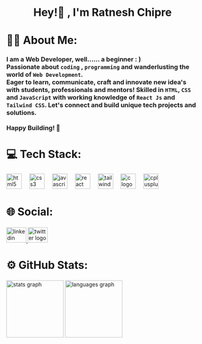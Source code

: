 <h1 align="center">Hey!👋 , I'm Ratnesh Chipre</h1>

### <h1 align="left">🙋‍♂️ About Me:</h1>

### <p align="left">I am a Web Developer, well...... a beginner : )<br> Passionate about `coding` , `programming` and wanderlusting the world of `Web Development`. <br>Eager to learn, communicate, craft and innovate new idea's with students, professionals and mentors! Skilled in `HTML`, `CSS` and `JavaScript` with working knowledge of `React Js` and `Tailwind CSS`. Let's connect and build unique tech projects and solutions. <br><br>Happy Building! 🚀</p>


###

<h1 align="left">💻 Tech Stack:</h1>

###

<div align="left">
  <img src="https://cdn.jsdelivr.net/gh/devicons/devicon/icons/html5/html5-original.svg" height="40" alt="html5 logo"  />
  <img width="12" />
  <img src="https://cdn.jsdelivr.net/gh/devicons/devicon/icons/css3/css3-original.svg" height="40" alt="css3 logo"  />
  <img width="12" />
  <img src="https://cdn.jsdelivr.net/gh/devicons/devicon/icons/javascript/javascript-plain.svg" height="40" alt="javascript logo"  />
  <img width="12" />
  <img src="https://cdn.jsdelivr.net/gh/devicons/devicon/icons/react/react-original.svg" height="40" alt="react logo"  />
  <img width="12" />
  <img src="https://cdn.simpleicons.org/tailwindcss/06B6D4" height="40" alt="tailwindcss logo"  />
  <img width="12" />
  <img src="https://cdn.jsdelivr.net/gh/devicons/devicon/icons/c/c-original.svg" height="40" alt="c logo"  />
  <img width="12" />
  <img src="https://cdn.jsdelivr.net/gh/devicons/devicon/icons/cplusplus/cplusplus-original.svg" height="40" alt="cplusplus logo"  />
</div>

###

<h1 align="left">🌐 Social:</h1>

###

<div align="left">
  <a href="https://www.linkedin.com/in/ratneshchipre" target="_blank">
    <img src="https://raw.githubusercontent.com/maurodesouza/profile-readme-generator/master/src/assets/icons/social/linkedin/default.svg" width="52" height="40" alt="linkedin logo"  />
  </a>
  <a href="https://x.com/ratneshchipre" target="_blank">
    <img src="https://raw.githubusercontent.com/maurodesouza/profile-readme-generator/master/src/assets/icons/social/twitter/default.svg" width="52" height="40" alt="twitter logo"  />
  </a>
</div>

###

<h1 align="left">⚙️ GitHub Stats:</h1>

###

<div align="left">
  <img src="https://github-readme-stats.vercel.app/api?username=ratneshchipre&hide_title=false&hide_rank=false&show_icons=true&include_all_commits=false&count_private=false&disable_animations=true&theme=vue-dark&locale=en&hide_border=true&order=1" height="150" alt="stats graph"  />
  <img src="https://github-readme-stats.vercel.app/api/top-langs?username=ratneshchipre&locale=en&hide_title=false&layout=compact&card_width=320&langs_count=5&theme=vue-dark&hide_border=true&order=2" height="150" alt="languages graph"  />
</div>

###
